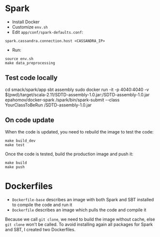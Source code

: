# Spark

* Install Docker
* Customize `env.sh`
* Edit `app/conf/spark-defaults.conf`:

```
spark.cassandra.connection.host <CASSANDRA_IP>
```

* Run:

```
source env.sh
make data_preprocessing
```

## Test code locally
 cd smack/spark/app
 sbt assembly
sudo docker run -it -p 4040:4040 -v $(pwd)/target/scala-2.11/SDTD-assembly-1.0.jar:/SDTD-assembly-1.0.jar epahomov/docker-spark /spark/bin/spark-submit --class YourClassToBeRun /SDTD-assembly-1.0.jar

## On code update

When the code is updated, you need to rebuild the image to test the code:

```
make build_dev
make test
```

Once the code is tested, build the production image and push it:

```
make build
make push
```

# Dockerfiles

* `Dockerfile-base` describes an image with both Spark and SBT installed to compile the code and run it
* `Dockerfile` describes an image which pulls the code and compile it

Because we call `git clone`, we need to build the image without cache, else `git clone`
won't be called. To avoid installing again all packages for Spark and SBT, I created
two Dockerfiles.
